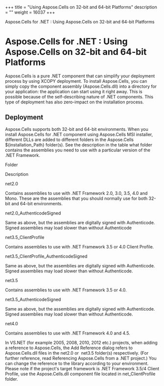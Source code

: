 +++
title = "Using Aspose.Cells on 32-bit and 64-bit Platforms" 
description = "" 
weight = 16037 
+++

Aspose.Cells for .NET : Using Aspose.Cells on 32-bit and 64-bit Platforms  

# Aspose.Cells for .NET : Using Aspose.Cells on 32-bit and 64-bit Platforms


Aspose.Cells is a pure .NET component that can simplify your deployment process by using XCOPY deployment. To install Aspose.Cells, you can simply copy the component assembly (Aspose.Cells.dll) into a directory for your application: the application can start using it right away. This is possible because of the self-describing nature of .NET components. This type of deployment has also zero-impact on the installation process.

## Deployment

Aspose.Cells supports both 32-bit and 64-bit environments. When you install Aspose.Cells for .NET component using Aspose.Cells MSI installer, different DLLs are added to different folders in the Aspose.Cells ${installation\_Path} folder(s). See the description in the table what folder contains the assemblies you need to use with a particular version of the .NET Framework.

Folder

Description

net2.0

Contains assemblies to use with .NET Framework 2.0, 3.0, 3.5, 4.0 and Mono. These are the assemblies that you should normally use for both 32-bit and 64-bit environments.

net2.0\_AuthenticodeSigned

Same as above, but the assemblies are digitally signed with Authenticode. Signed assemblies may load slower than without Authenticode

net3.5\_ClientProfile

Contains assemblies to use with .NET Framework 3.5 or 4.0 Client Profile.

net3.5\_ClientProfile\_AuthenticodeSigned

Same as above, but the assemblies are digitally signed with Authenticode. Signed assemblies may load slower than without Authenticode.

net3.5

Contains assemblies to use with .NET Framework 3.5 or 4.0.

net3.5\_AuthenticodeSigned

Same as above, but the assemblies are digitally signed with Authenticode. Signed assemblies may load slower than without Authenticode.

net4.0

Contains assemblies to use with .NET Framework 4.0 and 4.5.

In VS.NET (for example 2005, 2008, 2010, 2012 etc.) projects, when adding a reference to Aspose.Cells, the Add Reference dialog refers to Aspose.Cells.dll files in the net2.0 or  net3.5 folder(s) respectively. (For further reference, read Referencing Aspose.Cells from a .NET project.) You can change the reference to the library according to your environment. Please note if the project's target framework is .NET Framework 3.5/4 Client Profile, use the Aspose.Cells.dll component file located in net\_ClientProfile folder.

